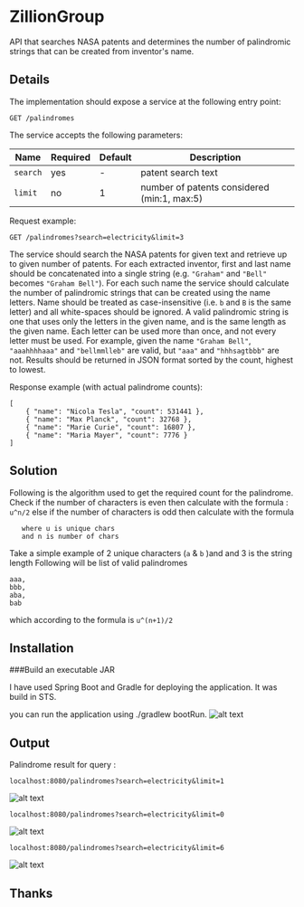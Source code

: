 # ZillionGroup
API that searches NASA patents and determines the number of palindromic strings that can be created from inventor's name.


Details
-------
The implementation should expose a service at the following entry point:
```
GET /palindromes
```
The service accepts the following parameters:

Name | Required | Default | Description
---- | -------- | ------- | -----------
`search` | yes | - | patent search text
`limit`  | no  | 1 | number of patents considered (min:1, max:5)

Request example:
```
GET /palindromes?search=electricity&limit=3
```

The service should search the NASA patents for given text and retrieve up to given number of patents. For each extracted inventor, first and last name should be concatenated into a single string (e.g. `"Graham"` and `"Bell"` becomes `"Graham Bell"`). For each such name the service should calculate the number of palindromic strings that can be created using the name letters. Name should be treated as case-insensitive (i.e. `b` and `B` is the same letter) and all white-spaces should be ignored. A valid palindromic string is one that uses only the letters in the given name, and is the same length as the given name. Each letter can be used more than once, and not every letter must be used. For example, given the name `"Graham Bell"`, `"aaahhhhaaa"` and `"bellmmlleb"` are valid, but `"aaa"` and `"hhhsagtbbb"` are not. Results should be returned in JSON format sorted by the count, highest to lowest.

Response example (with actual palindrome counts):
```
[
    { "name": "Nicola Tesla", "count": 531441 },
    { "name": "Max Planck", "count": 32768 },
    { "name": "Marie Curie", "count": 16807 },
    { "name": "Maria Mayer", "count": 7776 }
]
```
Solution
-------
Following is the algorithm used to get the required count for the palindrome.
 Check if the number of characters is even then calculate with the formula : 
 `u^n/2`
  else if the number of characters is odd then calculate with the formula 
  ```u^(n+1)/2
     where u is unique chars
     and n is number of chars
  ```
  Take a simple example of 2 unique characters (`a` & `b` )and and 3 is the string length
  Following will be list of valid palindromes
  ``` 
  aaa,
  bbb,
  aba,
  bab
  ``` 
  which according to the formula is `u^(n+1)/2`
  
  Installation
---------------
###Build an executable JAR

I have used Spring Boot and Gradle for deploying the application. It was build in STS. 

 you can run the application using ./gradlew bootRun.
![alt text](https://github.com/dipikam86/ZillionGroup/blob/master/images/bootRun.png "Spring Boot Run")

  Output
---------------
Palindrome result for query :

`localhost:8080/palindromes?search=electricity&limit=1`

![alt text](https://github.com/dipikam86/ZillionGroup/blob/master/images/demo1.png "Demo")


`localhost:8080/palindromes?search=electricity&limit=0`

![alt text](https://github.com/dipikam86/ZillionGroup/blob/master/images/demo3.png "Demo")

`localhost:8080/palindromes?search=electricity&limit=6`

![alt text](https://github.com/dipikam86/ZillionGroup/blob/master/images/demo4.png "Demo")

Thanks 
--------------
  
